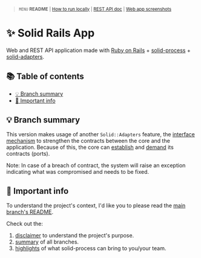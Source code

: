 <small>

> `MENU` **README** | [How to run locally](./docs/00_INSTALLATION.md) | [REST API doc](./docs/01_REST_API_DOC.md) | [Web app screenshots](./docs/02_WEB_APP_SCREENSHOTS.md)

</small>

# ✨ Solid Rails App <!-- omit in toc -->

Web and REST API application made with [Ruby on Rails](https://guides.rubyonrails.org/) + [solid-process](https://github.com/solid-process/solid-process) + [solid-adapters](https://github.com/solid-process/solid-adapters).

## 📚 Table of contents <!-- omit in toc -->

- [💡 Branch summary](#-branch-summary)
- [📣 Important info](#-important-info)

## 💡 Branch summary

This version makes usage of another `Solid::Adapters` feature, the [interface mechanism](https://github.com/solid-process/solid-adapters?tab=readme-ov-file#solidadaptersinterface) to strengthen the contracts between the core and the application. Because of this, the core can [establish](https://github.com/solid-process/solid-rails-app/blob/solid-process-4/lib/core/user/adapters/repository_interface.rb) and [demand](https://github.com/solid-process/solid-rails-app/blob/solid-process-4/lib/core/user/registration.rb#L13) its contracts (ports).

Note: In case of a breach of contract, the system will raise an exception indicating what was compromised and needs to be fixed.

## 📣 Important info

To understand the project's context, I'd like you to please read the [main branch's README](https://github.com/solid-process/solid-rails-app/tree/main?tab=readme-ov-file).

Check out the:
1. [disclaimer](https://github.com/solid-process/solid-rails-app/tree/main?tab=readme-ov-file#-disclaimer) to understand the project's purpose.
2. [summary](https://github.com/solid-process/solid-rails-app/tree/main?tab=readme-ov-file#-repository-branches) of all branches.
3. [highlights](https://github.com/solid-process/solid-rails-app/tree/main?tab=readme-ov-file#-highlights-of-what-solid-process-can-bring-to-youyour-team-) of what solid-process can bring to you/your team.
